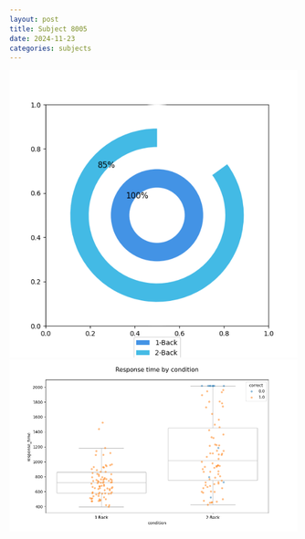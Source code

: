 ```yaml
---
layout: post
title: Subject 8005
date: 2024-11-23
categories: subjects
---
```


![](data/8005/run-8/8005_accuracy_by_condition.png)
![](data/8005/run-8/8005_response_time_by_condition.png)
